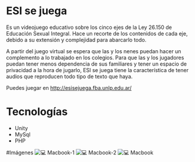 # ESI se juega
Es un videojuego educativo sobre los cinco ejes de la Ley 26.150 de Educación Sexual Integral. Hace un recorte de los contenidos de cada eje, debido a su extensión y complejidad para abarcarlo todo.  

A partir del juego virtual se espera que las y los nenes puedan hacer un complemento a lo trabajado en los colegios. Para que las y los jugadores puedan tener menos dependencia de sus familiares y tener un espacio de privacidad
a la hora de jugarlo, ESI se juega tiene la característica de tener audios que reproducen todo tipo de texto que haya. 

Puedes juegar en http://esisejuega.fba.unlp.edu.ar/

# Tecnologías
- Unity
- MySql
- PHP


#Imágenes
![💻  Macbook-1](https://user-images.githubusercontent.com/80553375/178129024-393dace8-69e3-401b-92ee-504b9b6935e8.png)
![💻  Macbook-2](https://user-images.githubusercontent.com/80553375/178129025-59b017d0-d7b0-447f-8dff-be4b2a1ac475.png)
![💻  Macbook](https://user-images.githubusercontent.com/80553375/178129026-c7eb9b8f-6b5d-4f07-8a62-b6042f4e5c23.png)
